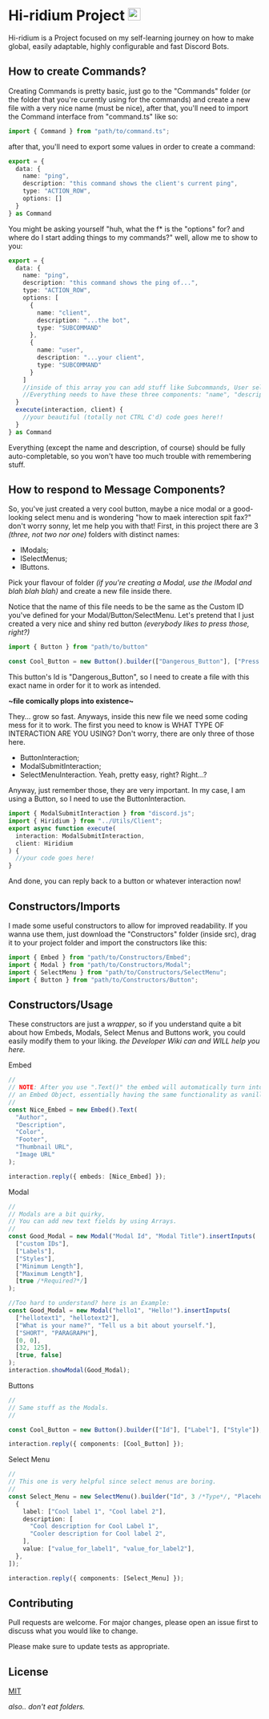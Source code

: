 <h1 align="left">Hi-ridium Project
  <img src="https://cdn.discordapp.com/attachments/943547363031670785/1076471508861472788/Sem_Titulo-7.png" height="25" alt="stats graph"/></h1>

Hi-ridium is a Project focused on my self-learning journey on how to make global, easily adaptable, highly configurable and fast Discord Bots.

## How to create Commands?

Creating Commands is pretty basic, just go to the "Commands" folder (or the folder that you're curently using for the commands) and create a new file with a very nice name (must be nice),
after that, you'll need to import the Command interface from "command.ts" like so:

```typescript
import { Command } from "path/to/command.ts";
```

after that, you'll need to export some values in order to create a command:

```typescript
export = {
  data: {
    name: "ping",
    description: "this command shows the client's current ping",
    type: "ACTION_ROW",
    options: []
  }
} as Command
```
You might be asking yourself "huh, what the f* is the "options" for? and where do I start adding things to my commands?" well, allow me to show to you:
```typescript
export = {
  data: {
    name: "ping",
    description: "this command shows the ping of...",
    type: "ACTION_ROW",
    options: [
      {
        name: "client",
        description: "...the bot",
        type: "SUBCOMMAND"
      },
      {
        name: "user",
        description: "...your client",
        type: "SUBCOMMAND"
      }
    ] 
    //inside of this array you can add stuff like Subcommands, User selection, Channel selection, etc.
    //Everything needs to have these three components: "name", "description" and "type".
  }
  execute(interaction, client) {
    //your beautiful (totally not CTRL C'd) code goes here!!
  }
} as Command
```
Everything (except the name and description, of course) should be fully auto-completable, so you won't have too much trouble with remembering stuff.

## How to respond to Message Components?

So, you've just created a very cool button, maybe a nice modal or a good-looking select menu and is wondering "how to maek interection spit fax?" don't worry sonny, let me help you with that!
First, in this project there are 3 *(three, not two nor one)* folders with distinct names:
- IModals;
- ISelectMenus;
- IButtons.

Pick your flavour of folder *(if you're creating a Modal, use the IModal and blah blah blah)* and create a new file inside there.

Notice that the name of this file needs to be the same as the Custom ID you've defined for your Modal/Button/SelectMenu.
Let's pretend that I just created a very nice and shiny red button *(everybody likes to press those, right?)*
```typescript
import { Button } from "path/to/button"

const Cool_Button = new Button().builder(["Dangerous_Button"], ["Press it"], ["DANGER"]);
```
This button's Id is "Dangerous_Button", so I need to create a file with this exact name in order for it to work as intended.

**~file comically plops into existence~**

They... grow so fast. Anyways, inside this new file we need some coding mess for it to work.
The first you need to know is WHAT TYPE OF INTERACTION ARE YOU USING?
Don't worry, there are only three of those here.
- ButtonInteraction;
- ModalSubmitInteraction;
- SelectMenuInteraction.
Yeah, pretty easy, right? Right...?

Anyway, just remember those, they are very important.
In my case, I am using a Button, so I need to use the ButtonInteraction.

```typescript
import { ModalSubmitInteraction } from "discord.js";
import { Hiridium } from "../Utils/Client";
export async function execute(
  interaction: ModalSubmitInteraction,
  client: Hiridium
) {
  //your code goes here!
}
```
And done, you can reply back to a button or whatever interaction now!


## Constructors/Imports

I made some useful constructors to allow for improved readability. If you wanna use them, just download the "Constructors" folder (inside src), drag it to your project folder and import the constructors like this:

```typescript
import { Embed } from "path/to/Constructors/Embed";
import { Modal } from "path/to/Constructors/Modal";
import { SelectMenu } from "path/to/Constructors/SelectMenu";
import { Button } from "path/to/Constructors/Button";
```

## Constructors/Usage

These constructors are just a _wrapper_, so if you understand quite a bit about how Embeds, Modals, Select Menus and Buttons work, you could easily modify them to your liking.
_the Developer Wiki can and WILL help you here._

Embed

```typescript
//
// NOTE: After you use ".Text()" the embed will automatically turn into
// an Embed Object, essentially having the same functionality as vanilla Discord.js.
//
const Nice_Embed = new Embed().Text(
  "Author",
  "Description",
  "Color",
  "Footer",
  "Thumbnail URL",
  "Image URL"
);

interaction.reply({ embeds: [Nice_Embed] });
```

Modal

```typescript
//
// Modals are a bit quirky,
// You can add new text fields by using Arrays.
//
const Good_Modal = new Modal("Modal Id", "Modal Title").insertInputs(
  ["custom IDs"],
  ["Labels"],
  ["Styles"],
  ["Minimum Length"],
  ["Maximum Length"],
  [true /*Required?*/]
);

//Too hard to understand? here is an Example:
const Good_Modal = new Modal("hello1", "Hello!").insertInputs(
  ["hellotext1", "hellotext2"],
  ["What is your name?", "Tell us a bit about yourself."],
  ["SHORT", "PARAGRAPH"],
  [0, 0],
  [32, 125],
  [true, false]
);
interaction.showModal(Good_Modal);
```

Buttons

```typescript
//
// Same stuff as the Modals.
//

const Cool_Button = new Button().builder(["Id"], ["Label"], ["Style"]);

interaction.reply({ components: [Cool_Button] });
```

Select Menu

```typescript
//
// This one is very helpful since select menus are boring.
//
const Select_Menu = new SelectMenu().builder("Id", 3 /*Type*/, "Placeholder", [
  {
    label: ["Cool label 1", "Cool label 2"],
    description: [
      "Cool description for Cool Label 1",
      "Cooler description for Cool label 2",
    ],
    value: ["value_for_label1", "value_for_label2"],
  },
]);

interaction.reply({ components: [Select_Menu] });
```

## Contributing

Pull requests are welcome. For major changes, please open an issue first
to discuss what you would like to change.

Please make sure to update tests as appropriate.

## License

[MIT](https://choosealicense.com/licenses/mit/)

*also.. don't eat folders.*
````
